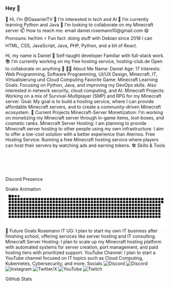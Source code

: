<h3 align="left">Hey 👀</h2>
<p align="left">👋 Hi, I’m @DaaanielTV 👀 I’m interested in tech and AI 🌱 I’m currently learning Python and Java 💞️ I’m looking to collaborate on my Minecraft server 📫 How to reach me: email daniel.rosemann10@gmail.com 😄 Pronouns: he/him ⚡ Fun fact: doing stuff with Debian since 2018 I can HTML, CSS, JavaScript, Java, PHP, Python, and a bit of React.</p>
Hi, my name is Daniel 👋
Self-taught developer
Familiar with full-stack work. 📚
I'm currently working on my free hosting service, hosting-club.de
Open to collaborate on anything 🤝
🧑‍💻 About Me
Name: Daniel
Age: 17
Interests: Web Programming, Software Programming, UI/UX Design, Minecraft, IT, Virtualisierung und Cloud Computing
Favorite Game: Minecraft
Learning Goals: Focusing on Python, Java, and improving my DevOps skills. Also interested in network security, cloud computing, and AI.
Minecraft Projects: Working on a mix of Survival-Multiplayer (SMP) and RPG for my Minecraft server.
Goal: My goal is to build a hosting service, where I can provide affordable Minecraft servers, and to create a community-driven Minecraft ecosystem.
📌 Current Projects
Minecraft-Server Monetization: I'm working on monetizing my Minecraft server through in-game items, loot-boxes, and cosmetic ranks.
Minecraft Server Hosting: I am planning to provide Minecraft server hosting to other people using my own infrastructure. I aim to offer a low-cost solution with a better experience than Aternos.
Free Hosting Service: Running a free Minecraft hosting service where players can host their servers by watching ads and earning tokens.
🛠 Skills & Tools

<br />
<br />
<br />
<br />
<br />

Discord Presence


Snake Animation
<picture> <source media="(prefers-color-scheme: dark)" srcset="https://raw.githubusercontent.com/damianschoenberger/damianschoenberger/output/github-snake-dark.svg" /> <source media="(prefers-color-scheme: light)" srcset="https://raw.githubusercontent.com/damianschoenberger/damianschoenberger/output/github-snake.svg" /> <img alt="github-snake" src="https://raw.githubusercontent.com/damianschoenberger/damianschoenberger/output/github-snake.svg" /> </picture>
🚀 Future Goals
Rosemann IT UG:
I plan to start my own IT business after finishing school, offering services like server hosting and IT consulting.
Minecraft Server Hosting:
I plan to scale up my Minecraft hosting platform with automated systems for server creation, port management, and paid hosting tiers with prioritized support.
YouTube Channel:
I plan to start a YouTube channel focused on IT topics such as Cloud Computing, Kubernetes, Cybersecurity, and more.
Socials
<img src='https://img.shields.io/badge/profile-%234953c9.svg?style=for-the-badge&logo=discord&logoColor=white' alt="Discord" />
<img src='https://img.shields.io/badge/server-%235865F2.svg?style=for-the-badge&logo=discord&logoColor=white' alt="Discord" />
<img src='https://img.shields.io/badge/instagram-%23E4405F.svg?style=for-the-badge&logo=instagram&logoColor=white' alt="Instagram" />
<img src='https://img.shields.io/badge/twitter-%23000000.svg?style=for-the-badge&logo=x&logoColor=white' alt="Twitter/X" />
<img src='https://img.shields.io/badge/youtube-%23FF0000.svg?style=for-the-badge&logo=youtube&logoColor=white' alt="YouTube" />
<img src='https://img.shields.io/badge/twitch-%239146FF.svg?style=for-the-badge&logo=twitch&logoColor=white' alt="Twitch" />

GitHub Stats

